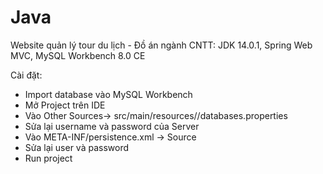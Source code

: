 # Java
Website quản lý tour du lịch - Đồ án ngành CNTT:
JDK 14.0.1,
Spring Web MVC,
MySQL Workbench 8.0 CE

Cài đặt:
- Import database vào MySQL Workbench 
- Mở Project trên IDE
- Vào Other Sources-> src/main/resources/<default pakage>/databases.properties
- Sửa lại username và password của Server
- Vào META-INF/persistence.xml -> Source
- Sửa lại user và password
- Run project


